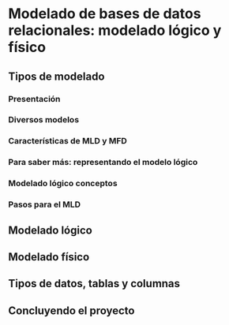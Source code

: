 # Modelado de bases de datos relacionales: modelado lógico y físico

## Tipos de modelado

### Presentación

### Diversos modelos

### Características de MLD y MFD

### Para saber más: representando el modelo lógico

### Modelado lógico conceptos

### Pasos para el MLD

## Modelado lógico

## Modelado físico

## Tipos de datos, tablas y columnas

## Concluyendo el proyecto
